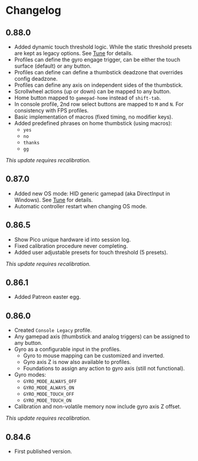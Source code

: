 # Changelog

## 0.88.0
- Added dynamic touch threshold logic. While the static threshold presets are kept as legacy options. See [Tune](https://inputlabs.io/alpakka/manual/tune) for details.
- Profiles can define the gyro engage trigger, can be either the touch surface (default) or any button.
- Profiles can define can define a thumbstick deadzone that overrides config deadzone.
- Profiles can define any axis on independent sides of the thumbstick.
- Scrollwheel actions (up or down) can be mapped to any button.
- Home button mapped to `gamepad-home` instead of `shift-tab`.
- In console profile, 2nd row select buttons are mapped to `M` and `N`. For consistency with FPS profiles.
- Basic implementation of macros (fixed timing, no modifier keys).
- Added predefined phrases on home thumbstick (using macros):
  - `yes`
  - `no`
  - `thanks`
  - `gg`

_This update requires recalibration._

## 0.87.0
- Added new OS mode: HID generic gamepad (aka DirectInput in Windows). See [Tune](https://inputlabs.io/alpakka/manual/tune) for details.
- Automatic controller restart when changing OS mode.

## 0.86.5
- Show Pico unique hardware id into session log.
- Fixed calibration procedure never completing.
- Added user adjustable presets for touch threshold (5 presets).

_This update requires recalibration._

## 0.86.1
- Added Patreon easter egg.

## 0.86.0
- Created `Console Legacy` profile.
- Any gamepad axis (thumbstick and analog triggers) can be assigned to any button.
- Gyro as a configurable input in the profiles.
    - Gyro to mouse mapping can be customized and inverted.
    - Gyro axis Z is now also available to profiles.
    - Foundations to assign any action to gyro axis (still not functional).
- Gyro modes:
  - `GYRO_MODE_ALWAYS_OFF`
  - `GYRO_MODE_ALWAYS_ON`
  - `GYRO_MODE_TOUCH_OFF`
  - `GYRO_MODE_TOUCH_ON`
- Calibration and non-volatile memory now include gyro axis Z offset.

_This update requires recalibration._

## 0.84.6
- First published version.
